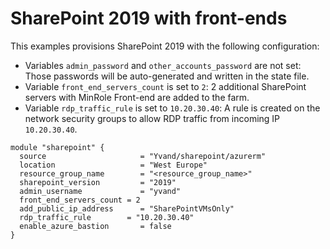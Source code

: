 # SharePoint 2019 with front-ends

This examples provisions SharePoint 2019 with the following configuration:

- Variables `admin_password` and `other_accounts_password` are not set: Those passwords will be auto-generated and written in the state file.
- Variable `front_end_servers_count` is set to `2`: 2 additional SharePoint servers with MinRole Front-end are added to the farm.
- Variable `rdp_traffic_rule` is set to `10.20.30.40`: A rule is created on the network security groups to allow RDP traffic from incoming IP `10.20.30.40`.

```hcl
module "sharepoint" {
  source                     = "Yvand/sharepoint/azurerm"
  location                   = "West Europe"
  resource_group_name        = "<resource_group_name>"
  sharepoint_version         = "2019"
  admin_username             = "yvand"
  front_end_servers_count = 2
  add_public_ip_address      = "SharePointVMsOnly"
  rdp_traffic_rule        = "10.20.30.40"
  enable_azure_bastion       = false
}
```
